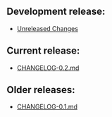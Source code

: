 ## Development release:
  * [Unreleased Changes][0]

## Current release:
  * [CHANGELOG-0.2.md][2]

## Older releases:
  * [CHANGELOG-0.1.md][1]

[2]: https://github.com/heptio/developer-dash/blob/master/changelogs/CHANGELOG-0.2.md
[1]: https://github.com/heptio/developer-dash/blob/master/changelogs/CHANGELOG-0.1.md
[0]: https://github.com/heptio/velero/blob/master/changelogs/unreleased
